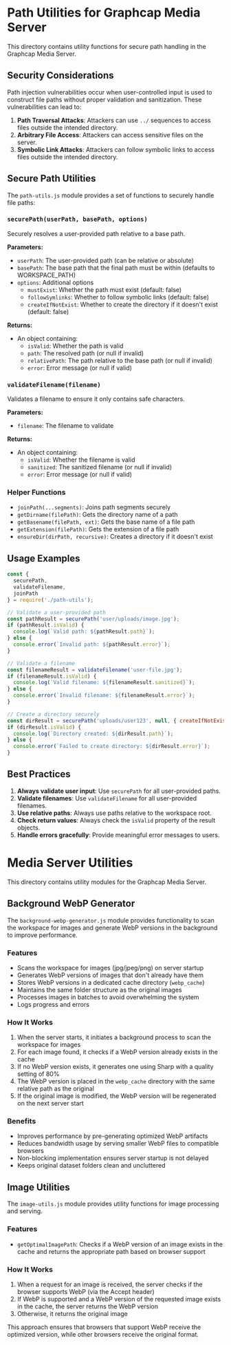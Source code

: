# Path Utilities for Graphcap Media Server

This directory contains utility functions for secure path handling in the Graphcap Media Server.

## Security Considerations

Path injection vulnerabilities occur when user-controlled input is used to construct file paths without proper validation and sanitization. These vulnerabilities can lead to:

1. **Path Traversal Attacks**: Attackers can use `../` sequences to access files outside the intended directory.
2. **Arbitrary File Access**: Attackers can access sensitive files on the server.
3. **Symbolic Link Attacks**: Attackers can follow symbolic links to access files outside the intended directory.

## Secure Path Utilities

The `path-utils.js` module provides a set of functions to securely handle file paths:

### `securePath(userPath, basePath, options)`

Securely resolves a user-provided path relative to a base path.

**Parameters:**
- `userPath`: The user-provided path (can be relative or absolute)
- `basePath`: The base path that the final path must be within (defaults to WORKSPACE_PATH)
- `options`: Additional options
  - `mustExist`: Whether the path must exist (default: false)
  - `followSymlinks`: Whether to follow symbolic links (default: false)
  - `createIfNotExist`: Whether to create the directory if it doesn't exist (default: false)

**Returns:**
- An object containing:
  - `isValid`: Whether the path is valid
  - `path`: The resolved path (or null if invalid)
  - `relativePath`: The path relative to the base path (or null if invalid)
  - `error`: Error message (or null if valid)

### `validateFilename(filename)`

Validates a filename to ensure it only contains safe characters.

**Parameters:**
- `filename`: The filename to validate

**Returns:**
- An object containing:
  - `isValid`: Whether the filename is valid
  - `sanitized`: The sanitized filename (or null if invalid)
  - `error`: Error message (or null if valid)

### Helper Functions

- `joinPath(...segments)`: Joins path segments securely
- `getDirname(filePath)`: Gets the directory name of a path
- `getBasename(filePath, ext)`: Gets the base name of a file path
- `getExtension(filePath)`: Gets the extension of a file path
- `ensureDir(dirPath, recursive)`: Creates a directory if it doesn't exist

## Usage Examples

```javascript
const { 
  securePath, 
  validateFilename, 
  joinPath 
} = require('./path-utils');

// Validate a user-provided path
const pathResult = securePath('user/uploads/image.jpg');
if (pathResult.isValid) {
  console.log(`Valid path: ${pathResult.path}`);
} else {
  console.error(`Invalid path: ${pathResult.error}`);
}

// Validate a filename
const filenameResult = validateFilename('user-file.jpg');
if (filenameResult.isValid) {
  console.log(`Valid filename: ${filenameResult.sanitized}`);
} else {
  console.error(`Invalid filename: ${filenameResult.error}`);
}

// Create a directory securely
const dirResult = securePath('uploads/user123', null, { createIfNotExist: true });
if (dirResult.isValid) {
  console.log(`Directory created: ${dirResult.path}`);
} else {
  console.error(`Failed to create directory: ${dirResult.error}`);
}
```


## Best Practices

1. **Always validate user input**: Use `securePath` for all user-provided paths.
2. **Validate filenames**: Use `validateFilename` for all user-provided filenames.
3. **Use relative paths**: Always use paths relative to the workspace root.
4. **Check return values**: Always check the `isValid` property of the result objects.
5. **Handle errors gracefully**: Provide meaningful error messages to users.

# Media Server Utilities

This directory contains utility modules for the Graphcap Media Server.

## Background WebP Generator

The `background-webp-generator.js` module provides functionality to scan the workspace for images and generate WebP versions in the background to improve performance.

### Features

- Scans the workspace for images (jpg/jpeg/png) on server startup
- Generates WebP versions of images that don't already have them
- Stores WebP versions in a dedicated cache directory (`webp_cache`)
- Maintains the same folder structure as the original images
- Processes images in batches to avoid overwhelming the system
- Logs progress and errors

### How It Works

1. When the server starts, it initiates a background process to scan the workspace for images
2. For each image found, it checks if a WebP version already exists in the cache
3. If no WebP version exists, it generates one using Sharp with a quality setting of 80%
4. The WebP version is placed in the `webp_cache` directory with the same relative path as the original
5. If the original image is modified, the WebP version will be regenerated on the next server start

### Benefits

- Improves performance by pre-generating optimized WebP artifacts
- Reduces bandwidth usage by serving smaller WebP files to compatible browsers
- Non-blocking implementation ensures server startup is not delayed
- Keeps original dataset folders clean and uncluttered

## Image Utilities

The `image-utils.js` module provides utility functions for image processing and serving.

### Features

- `getOptimalImagePath`: Checks if a WebP version of an image exists in the cache and returns the appropriate path based on browser support

### How It Works

1. When a request for an image is received, the server checks if the browser supports WebP (via the Accept header)
2. If WebP is supported and a WebP version of the requested image exists in the cache, the server returns the WebP version
3. Otherwise, it returns the original image

This approach ensures that browsers that support WebP receive the optimized version, while other browsers receive the original format. 